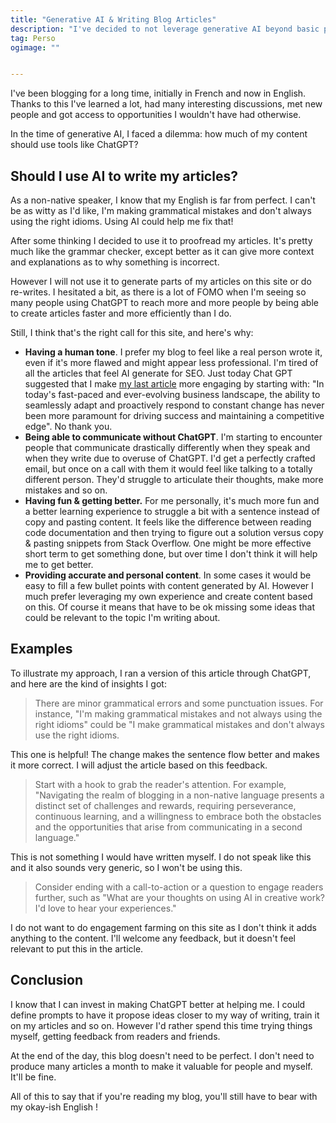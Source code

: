 ```yaml
---
title: "Generative AI & Writing Blog Articles"
description: "I've decided to not leverage generative AI beyond basic proofreading. Here's why."
tag: Perso
ogimage: ""


---
```


I've been blogging for a long time, initially in French and now in English. Thanks to this I've learned a lot, had many interesting discussions, met new people and got access to opportunities I wouldn't have had otherwise.

In the time of generative AI, I faced a dilemma: how much of my content should use tools like ChatGPT?

## Should I use AI to write my articles?

As a non-native speaker, I know that my English is far from perfect. I can't be as witty as I'd like, I'm making grammatical mistakes and don't always using the right idioms. Using AI could help me fix that!

After some thinking I decided to use it to proofread my articles. It's pretty much like the grammar checker, except better as it can give more context and explanations as to why something is incorrect.

However I will not use it to generate parts of my articles on this site or do re-writes. I hesitated a bit, as there is a lot of FOMO when I'm seeing so many people using ChatGPT to reach more and more people by being able to create articles faster and more efficiently than I do.

Still, I think that's the right call for this site, and here's why:

- **Having a human tone**. I prefer my blog to feel like a real person wrote it, even if it's more flawed and might appear less professional. I'm tired of all the articles that feel AI generate for SEO. Just today Chat GPT suggested that I make [my last article](/blog/2024/06/05/water-scrum-fall/) more engaging by starting with: "In today's fast-paced and ever-evolving business landscape, the ability to seamlessly adapt and proactively respond to constant change has never been more paramount for driving success and maintaining a competitive edge". No thank you.
- **Being able to communicate without ChatGPT**. I'm starting to encounter people that communicate drastically differently when they speak and when they write due to overuse of ChatGPT. I'd get a perfectly crafted email, but once on a call with them it would feel like talking to a totally different person. They'd struggle to articulate their thoughts, make more mistakes and so on.
- **Having fun & getting better.** For me personally, it's much more fun and a better learning experience to struggle a bit with a sentence instead of copy and pasting content. It feels like the difference between reading code documentation and then trying to figure out a solution versus copy & pasting snippets from Stack Overflow.  One might be more effective short term to get something done, but over time I don't think it will help me to get better.
- **Providing accurate and personal content**. In some cases it would be easy to fill a few bullet points with content generated by AI. However I much prefer leveraging my own experience and create content based on this. Of course it means that have to be ok missing some ideas that could be relevant to the topic I'm writing about.

## Examples

To illustrate my approach, I ran a version of this article through ChatGPT, and here are the kind of insights I got:

> There are minor grammatical errors and some punctuation issues. For instance, "I'm making grammatical mistakes and not always using the right idioms" could be "I make grammatical mistakes and don't always use the right idioms.

This one is helpful! The change makes the sentence flow better and makes it more correct. I will adjust the article based on this feedback.

> Start with a hook to grab the reader's attention. For example, "Navigating the realm of blogging in a non-native language presents a distinct set of challenges and rewards, requiring perseverance, continuous learning, and a willingness to embrace both the obstacles and the opportunities that arise from communicating in a second language."

This is not something I would have written myself. I do not speak like this and it also sounds very generic, so I won't be using this.

> Consider ending with a call-to-action or a question to engage readers further, such as "What are your thoughts on using AI in creative work? I'd love to hear your experiences."

I do not want to do engagement farming on this site as I don't think it adds anything to the content. I'll welcome any feedback, but it doesn't feel relevant to put this in the article.

## Conclusion

I know that I can invest in making ChatGPT better at helping me. I could define prompts to have it propose ideas closer to my way of writing, train it on my articles and so on. However I'd rather spend this time trying things myself, getting feedback from readers and friends.

At the end of the day, this blog doesn't need to be perfect. I don't need to produce many articles a month to make it valuable for people and myself. It'll be fine.

All of this to say that if you're reading my blog, you'll still have to bear with my okay-ish English !
